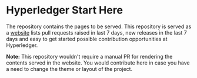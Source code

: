 # Hyperledger Start Here

The repository contains the pages to be served. This repository is served
as a [website](https://arsulegai.github.io/start-here-hyperledger)
lists pull requests raised in last 7 days, new releases in the last 7 days
and easy to get started possible contribution opportunities at Hyperledger.

**Note:** This repository wouldn't require a manual PR for rendering
the contents served in the website. You would contribute here in case you
have a need to change the theme or layout of the project.
